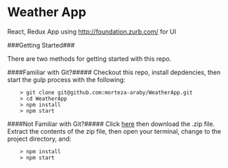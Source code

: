 # Weather App

React, Redux App using http://foundation.zurb.com/ for UI

###Getting Started###

There are two methods for getting started with this repo.

####Familiar with Git?#####
Checkout this repo, install depdencies, then start the gulp process with the following:

```
	> git clone git@github.com:morteza-araby/WeatherApp.git
	> cd WeatherApp
	> npm install
	> npm start
```

####Not Familiar with Git?#####
Click [here](https://github.com/morteza-araby/WeatherApp/releases) then download the .zip file.  Extract the contents of the zip file, then open your terminal, change to the project directory, and:

```
	> npm install
	> npm start
```

